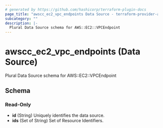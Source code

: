 ```yaml
---
# generated by https://github.com/hashicorp/terraform-plugin-docs
page_title: "awscc_ec2_vpc_endpoints Data Source - terraform-provider-awscc"
subcategory: ""
description: |-
  Plural Data Source schema for AWS::EC2::VPCEndpoint
---
```


# awscc_ec2_vpc_endpoints (Data Source)

Plural Data Source schema for AWS::EC2::VPCEndpoint



<!-- schema generated by tfplugindocs -->
## Schema

### Read-Only

- **id** (String) Uniquely identifies the data source.
- **ids** (Set of String) Set of Resource Identifiers.


